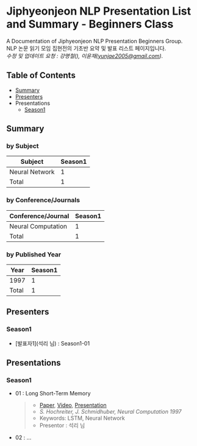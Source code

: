 # Jiphyeonjeon NLP Presentation List and Summary - Beginners Class
A Documentation of Jiphyeonjeon NLP Presentation Beginners Group.<br>
NLP 논문 읽기 모임 집현전의 기초반 요약 및 발표 리스트 페이지입니다.<br>
*수정 및 업데이트 요청 : 강명철(), 이윤재(yunjae2005@gmail.com).*

## Table of Contents
- [Summary](#Summary)
- [Presenters](#Presenters)
- Presentations
  - [Season1](#Season1)

## Summary
### by Subject
| Subject | Season1 |
|---|---|
| Neural Network | 1 |
| Total | 1 |

### by Conference/Journals
| Conference/Journal | Season1 |
| --- | --- |
| Neural Computation | 1 |
| Total | 1 |

### by Published Year
| Year | Season1 |
| --- | --- |
| 1997 | 1 |
| Total | 1 |

## Presenters
### Season1
- [발표자1](석리 님) : Season1-01

## Presentations
### Season1
- 01 : Long Short-Term Memory
	> - [Paper](https://www.mitpressjournals.org/doi/abs/10.1162/neco.1997.9.8.1735), [Video](), [Presentation](https://github.com/jiphyeonjeon/nlp-review/blob/main/Beginners/Season%201/presentation/01.%20LSTM%20논문%20리뷰%20(석리님).pdf)
	> - *S. Hochreiter, J. Schmidhuber,  Neural Computation 1997*
	> - Keywords: LSTM, Neural Network
	> - Presentor : 석리 님

- 02 : ...
